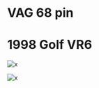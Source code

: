 # VAG 68 pin

# 1998 Golf VR6

![x](OEM-Docs/VAG/1998-golf-vr6-1.png)

![x](OEM-Docs/VAG/1998-golf-vr6-1.png)
